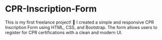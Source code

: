 # CPR-Inscription-Form
This is my first freelance project! 🎉 I created a simple and responsive CPR Inscription Form using HTML, CSS, and Bootstrap. The form allows users to register for CPR certifications with a clean and modern UI.
